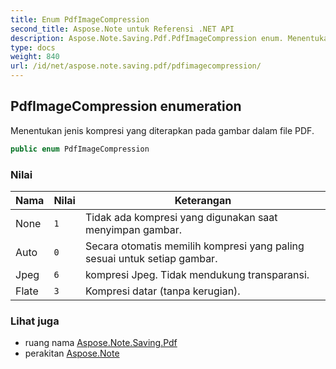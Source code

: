 ```yaml
---
title: Enum PdfImageCompression
second_title: Aspose.Note untuk Referensi .NET API
description: Aspose.Note.Saving.Pdf.PdfImageCompression enum. Menentukan jenis kompresi yang diterapkan pada gambar dalam file PDF.
type: docs
weight: 840
url: /id/net/aspose.note.saving.pdf/pdfimagecompression/
---
```

## PdfImageCompression enumeration

Menentukan jenis kompresi yang diterapkan pada gambar dalam file PDF.

```csharp
public enum PdfImageCompression
```

### Nilai

| Nama | Nilai | Keterangan |
| --- | --- | --- |
| None | `1` | Tidak ada kompresi yang digunakan saat menyimpan gambar. |
| Auto | `0` | Secara otomatis memilih kompresi yang paling sesuai untuk setiap gambar. |
| Jpeg | `6` | kompresi Jpeg. Tidak mendukung transparansi. |
| Flate | `3` | Kompresi datar (tanpa kerugian). |

### Lihat juga

* ruang nama [Aspose.Note.Saving.Pdf](../../aspose.note.saving.pdf/)
* perakitan [Aspose.Note](../../)


